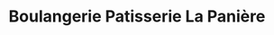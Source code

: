 ---
title: "Boulangerie Patisserie La Panière"
url: /segny/boulangerie-patisserie-la-paniere/
shop: boulangerie
---